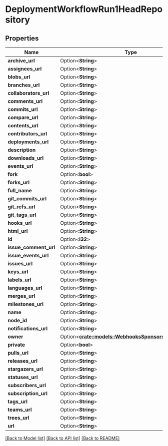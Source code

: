 # DeploymentWorkflowRun1HeadRepository

## Properties

Name | Type | Description | Notes
------------ | ------------- | ------------- | -------------
**archive_url** | Option<**String**> |  | [optional]
**assignees_url** | Option<**String**> |  | [optional]
**blobs_url** | Option<**String**> |  | [optional]
**branches_url** | Option<**String**> |  | [optional]
**collaborators_url** | Option<**String**> |  | [optional]
**comments_url** | Option<**String**> |  | [optional]
**commits_url** | Option<**String**> |  | [optional]
**compare_url** | Option<**String**> |  | [optional]
**contents_url** | Option<**String**> |  | [optional]
**contributors_url** | Option<**String**> |  | [optional]
**deployments_url** | Option<**String**> |  | [optional]
**description** | Option<**String**> |  | [optional]
**downloads_url** | Option<**String**> |  | [optional]
**events_url** | Option<**String**> |  | [optional]
**fork** | Option<**bool**> |  | [optional]
**forks_url** | Option<**String**> |  | [optional]
**full_name** | Option<**String**> |  | [optional]
**git_commits_url** | Option<**String**> |  | [optional]
**git_refs_url** | Option<**String**> |  | [optional]
**git_tags_url** | Option<**String**> |  | [optional]
**hooks_url** | Option<**String**> |  | [optional]
**html_url** | Option<**String**> |  | [optional]
**id** | Option<**i32**> |  | [optional]
**issue_comment_url** | Option<**String**> |  | [optional]
**issue_events_url** | Option<**String**> |  | [optional]
**issues_url** | Option<**String**> |  | [optional]
**keys_url** | Option<**String**> |  | [optional]
**labels_url** | Option<**String**> |  | [optional]
**languages_url** | Option<**String**> |  | [optional]
**merges_url** | Option<**String**> |  | [optional]
**milestones_url** | Option<**String**> |  | [optional]
**name** | Option<**String**> |  | [optional]
**node_id** | Option<**String**> |  | [optional]
**notifications_url** | Option<**String**> |  | [optional]
**owner** | Option<[**crate::models::WebhooksSponsorshipMaintainer**](webhooks_sponsorship_maintainer.md)> |  | [optional]
**private** | Option<**bool**> |  | [optional]
**pulls_url** | Option<**String**> |  | [optional]
**releases_url** | Option<**String**> |  | [optional]
**stargazers_url** | Option<**String**> |  | [optional]
**statuses_url** | Option<**String**> |  | [optional]
**subscribers_url** | Option<**String**> |  | [optional]
**subscription_url** | Option<**String**> |  | [optional]
**tags_url** | Option<**String**> |  | [optional]
**teams_url** | Option<**String**> |  | [optional]
**trees_url** | Option<**String**> |  | [optional]
**url** | Option<**String**> |  | [optional]

[[Back to Model list]](../README.md#documentation-for-models) [[Back to API list]](../README.md#documentation-for-api-endpoints) [[Back to README]](../README.md)



